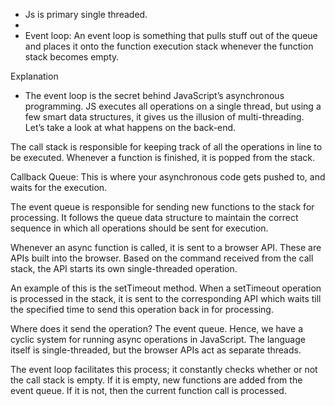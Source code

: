 - Js is primary single threaded.
-
- Event loop: An event loop is something that pulls stuff out of the queue and places it onto the function execution stack whenever the function stack becomes empty.

Explanation

- The event loop is the secret behind JavaScript’s asynchronous programming. JS executes all operations on a single thread, but using a few smart data structures, it gives us the illusion of multi-threading. Let’s take a look at what happens on the back-end.

The call stack is responsible for keeping track of all the operations in line to be executed. Whenever a function is finished, it is popped from the stack.

Callback Queue: This is where your asynchronous code gets pushed to, and waits for the execution.

The event queue is responsible for sending new functions to the stack for processing. It follows the queue data structure to maintain the correct sequence in which all operations should be sent for execution.

Whenever an async function is called, it is sent to a browser API. These are APIs built into the browser. Based on the command received from the call stack, the API starts its own single-threaded operation.

An example of this is the setTimeout method. When a setTimeout operation is processed in the stack, it is sent to the corresponding API which waits till the specified time to send this operation back in for processing.

Where does it send the operation? The event queue. Hence, we have a cyclic system for running async operations in JavaScript. The language itself is single-threaded, but the browser APIs act as separate threads.

The event loop facilitates this process; it constantly checks whether or not the call stack is empty. If it is empty, new functions are added from the event queue. If it is not, then the current function call is processed.
